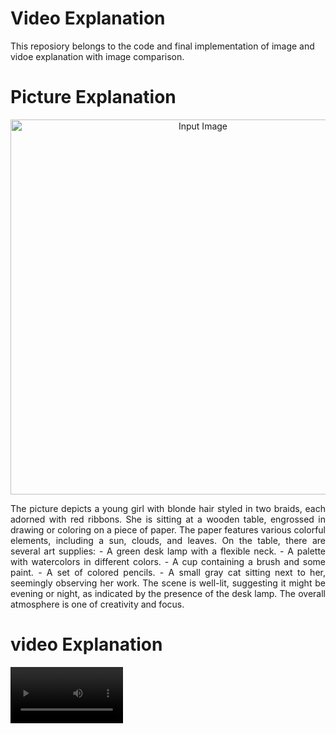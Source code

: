 # Video Explanation
This reposiory belongs to the code and final implementation of image and vidoe explanation with image comparison.

# Picture Explanation
<p align="center">
  <img src="https://github.com/user-attachments/assets/80ed162f-49c6-4137-a181-ad7f26c3ef77" width="600" title="Input Image">
</p>

<p align="justify"> The picture depicts a young girl with blonde hair styled in two braids, each adorned with red ribbons. She is sitting at a wooden table, engrossed in drawing or coloring on a piece of paper. The paper features various colorful elements, including a sun, clouds, and leaves.
On the table, there are several art supplies:
- A green desk lamp with a flexible neck.
- A palette with watercolors in different colors.
- A cup containing a brush and some paint.
- A set of colored pencils.
- A small gray cat sitting next to her, seemingly observing her work.
The scene is well-lit, suggesting it might be evening or night, as indicated by the presence of the desk lamp. The overall atmosphere is one of creativity and focus. </p>

# video Explanation
<video src='https://github.com/user-attachments/assets/5e5a9dbf-129c-4770-b5f2-ce1585c4b1df' width=180/>
  

<p align="justify"> 
The image shows a view of Earth from space, with the planet appearing as a blue sphere against the blackness of space. The curvature of the Earth is clearly visible, and the lighting suggests it is either early morning or late evening, as the illuminated areas are primarily in the northern hemisphere. The lights on the surface indicate populated areas, with brighter clusters suggesting cities or urban centers. The overall scene captures the beauty and vastness of our planet from an extraterrestrial perspective.
</p>
